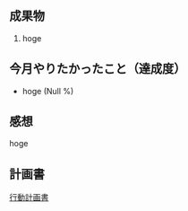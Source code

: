 ## 成果物
1. hoge

## 今月やりたかったこと（達成度）

* hoge (Null %)

## 感想
hoge

## 計画書

[行動計画書](https://docs.google.com/spreadsheets/d/1BIDiOwpQF03dzojRIlaApB5w4zczjgF_dmx-hPxRKmA/edit)

